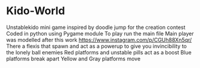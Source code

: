 # Kido-World
Unstablekido mini game inspired by doodle jump for the creation contest
Coded in python using Pygame module
To play run the main file
Main player was modelled after this work https://www.instagram.com/p/CGUh88Xn5qr/
There a flexis that spawn and act as a powerup to give you invincibility to the lonely ball enemies
Red platforms and unstable pills act as a boost
Blue platforms break apart
Yellow and Gray platforms move
